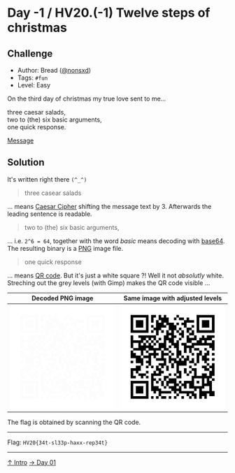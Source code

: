 # Day -1 / HV20.(-1) Twelve steps of christmas



## Challenge

<!-- ...10....:...20....:...30....:...40....:...50....:...60....:...70....:. -->
* Author: Bread ([@nonsxd](https://twitter.com/nonsxd))
* Tags:   `#fun`
* Level:  Easy

On the third day of christmas my true love sent to me...

three caesar salads,\
two to (the) six basic arguments,\
one quick response.

[Message](Message.txt)



## Solution

It's written right there `(^_^)`

> three casear salads

… means [Caesar Cipher] shifting the message text by 3. Afterwards the leading
sentence is readable.

[Caesar Cipher]: https://en.wikipedia.org/wiki/Caesar_cipher

> two to (the) six basic arguments,

… i.e. `2^6 = 64`, together with the word _basic_ means decoding with [base64].
The resulting binary is a [PNG] image file.

[PNG]: https://en.wikipedia.org/wiki/Portable_Network_Graphics
[base64]: https://en.wikipedia.org/wiki/Base64

> one quick response

… means [QR code]. But it's just a white square ?! Well it not _absolutly_
white. Streching out the grey levels (with Gimp) makes the QR code visible …

[QR code]: https://en.wikipedia.org/wiki/QR_code

| Decoded PNG image | Same image with adjusted levels |
|-------------------|---------------------------------|
| ![](decoded.png)  | ![](adjusted_levels.png)        |

The flag is obtained by scanning the QR code.

--------------------------------------------------------------------------------

Flag: `HV20{34t-sl33p-haxx-rep34t}`

--------------------------------------------------------------------------------

[↑ Intro](../README.md) [→ Day 01](../day01/)
